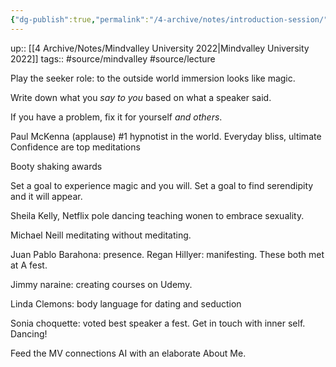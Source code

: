 ```yaml
---
{"dg-publish":true,"permalink":"/4-archive/notes/introduction-session/"}
---
```


up:: [[4 Archive/Notes/Mindvalley University 2022\|Mindvalley University 2022]]
tags:: #source/mindvalley #source/lecture 

Play the seeker role: to the outside world immersion looks like magic.

Write down what you *say to you* based on what a speaker said.

If you have a problem, fix it for yourself *and others*.

Paul McKenna (applause) #1 hypnotist in the world. Everyday bliss, ultimate Confidence are top meditations

Booty shaking awards

Set a goal to experience magic and you will. Set a goal to find serendipity and it will appear.

Sheila Kelly, Netflix pole dancing teaching wonen to embrace sexuality.

Michael Neill meditating without meditating.

Juan Pablo Barahona: presence.
Regan Hillyer: manifesting.
These both met at A fest.

Jimmy naraine: creating courses on Udemy.

Linda Clemons: body language for dating and seduction

Sonia choquette: voted best speaker a fest. Get in touch with inner self. Dancing!

Feed the MV connections AI with an elaborate About Me.